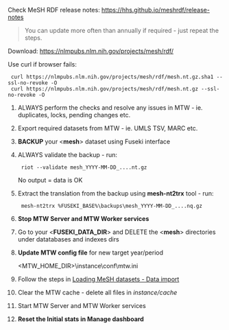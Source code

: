 Check MeSH RDF release notes: https://hhs.github.io/meshrdf/release-notes

> You can update more often than annually if required - just repeat the steps.

Download: https://nlmpubs.nlm.nih.gov/projects/mesh/rdf/

Use curl if browser fails:

     curl https://nlmpubs.nlm.nih.gov/projects/mesh/rdf/mesh.nt.gz.sha1 --ssl-no-revoke -O 
     curl https://nlmpubs.nlm.nih.gov/projects/mesh/rdf/mesh.nt.gz --ssl-no-revoke -O

1. ALWAYS perform the checks and resolve any issues in MTW - ie. duplicates, locks, pending changes etc.

2. Export required datasets from MTW - ie. UMLS TSV, MARC etc.

3. **BACKUP** your <**mesh**> dataset using Fuseki interface

4. ALWAYS validate the backup - run:
    
        riot --validate mesh_YYYY-MM-DD_....nt.gz

   No output = data is OK

5. Extract the translation from the backup using **mesh-nt2trx** tool - run:
    
        mesh-nt2trx %FUSEKI_BASE%\backups\mesh_YYYY-MM-DD_....nq.gz

6. **Stop MTW Server and MTW Worker services**

7. Go to your <**FUSEKI_DATA_DIR**> and DELETE the <**mesh**> directories under datatabases and indexes dirs

8. **Update MTW config file**  for new target year/period

    <MTW_HOME_DIR>\instance\conf\mtw.ini 

9. Follow the steps in [Loading MeSH datasets - Data import](https://github.com/filak/MTW-MeSH/wiki/Loading-MeSH-datasets#data-import)

10. Clear the MTW cache - delete all files in *instance/cache*

11. Start MTW Server and MTW Worker services

12. **Reset the Initial stats in Manage dashboard**